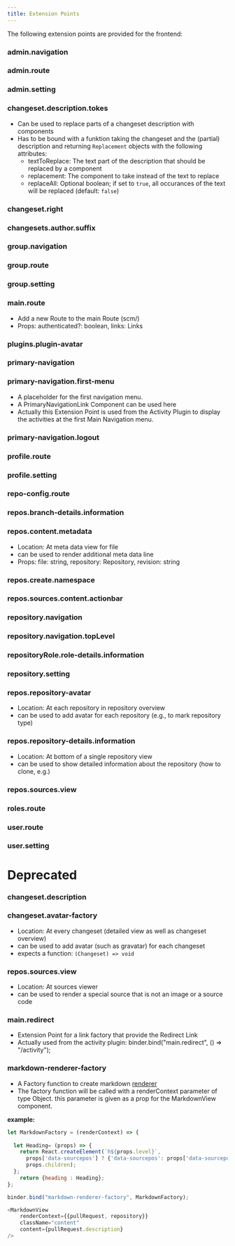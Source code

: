 ```yaml
---
title: Extension Points
---
```


The following extension points are provided for the frontend:

### admin.navigation
### admin.route
### admin.setting
### changeset.description.tokes
- Can be used to replace parts of a changeset description with components
- Has to be bound with a funktion taking the changeset and the (partial) description and returning `Replacement` objects with the following attributes:
    - textToReplace: The text part of the description that should be replaced by a component
    - replacement: The component to take instead of the text to replace
    - replaceAll: Optional boolean; if set to `true`, all occurances of the text will be replaced (default: `false`)
### changeset.right
### changesets.author.suffix
### group.navigation
### group.route
### group.setting
### main.route
- Add a new Route to the main Route (scm/)
- Props: authenticated?: boolean, links: Links

### plugins.plugin-avatar
### primary-navigation
### primary-navigation.first-menu
- A placeholder for the first navigation menu. 
- A PrimaryNavigationLink Component can be used here
- Actually this Extension Point is used from the Activity Plugin to display the activities at the first Main Navigation menu. 

### primary-navigation.logout
### profile.route
### profile.setting
### repo-config.route
### repos.branch-details.information
### repos.content.metadata
- Location: At meta data view for file
- can be used to render additional meta data line
- Props: file: string, repository: Repository, revision: string

### repos.create.namespace
### repos.sources.content.actionbar
### repository.navigation
### repository.navigation.topLevel
### repositoryRole.role-details.information
### repository.setting
### repos.repository-avatar
- Location: At each repository in repository overview
- can be used to add avatar for each repository (e.g., to mark repository type)

### repos.repository-details.information
- Location: At bottom of a single repository view
- can be used to show detailed information about the repository (how to clone, e.g.)

### repos.sources.view
### roles.route
### user.route
### user.setting


# Deprecated

### changeset.description 

### changeset.avatar-factory
- Location: At every changeset (detailed view as well as changeset overview)
- can be used to add avatar (such as gravatar) for each changeset
- expects a function: `(Changeset) => void`

### repos.sources.view
- Location: At sources viewer
- can  be used to render a special source that is not an image or a source code

### main.redirect
- Extension Point for a link factory that provide the Redirect Link 
- Actually used from the activity plugin: binder.bind("main.redirect", () => "/activity");

### markdown-renderer-factory
- A Factory function to create markdown [renderer](https://github.com/rexxars/react-markdown#node-types)
- The factory function will be called with a renderContext parameter of type Object. this parameter is given as a prop for the MarkdownView component.

**example:**


```javascript
let MarkdownFactory = (renderContext) => {
 
  let Heading= (props) => {
    return React.createElement(`h${props.level}`,
      props['data-sourcepos'] ? {'data-sourcepos': props['data-sourcepos']} : {},
      props.children);
  };
    return {heading : Heading};
};

binder.bind("markdown-renderer-factory", MarkdownFactory);
```

```javascript
<MarkdownView
    renderContext={{pullRequest, repository}}
    className="content"
    content={pullRequest.description}
/>
```
